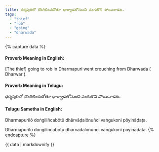 ```yaml
---
title: ధర్మపురిలో దొంగిలించబోతూ ధార్వాడలోనుంచి వంగుకొని పోయినాడట.
tags:
  - "thief"
  - "rob"
  - "going"
  - "dharwada"
---
```


{% capture data %}
#### Proverb Meaning in English:
[The thief] going to rob in Dharmapuri went crouching from Dharwada ( Dharwar ).

#### Proverb Meaning in Telugu:
ధర్మపురిలో దొంగిలించబోతూ ధార్వాడలోనుంచి వంగుకొని పోయినాడట.

#### Telugu Sametha in English:
Dharmapurilō doṅgilin̄cabōtū dhārvāḍalōnun̄ci vaṅgukoni pōyināḍaṭa.

Dharmapurilo dongilincabotu dharvadalonunci vangukoni poyinadata.
{% endcapture %}

{{ data | markdownify }}

